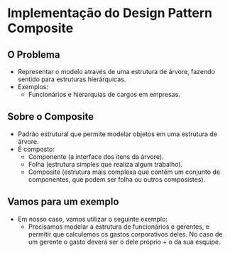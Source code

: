 # Implementação do Design Pattern Composite

## O Problema
  - Representar o modelo através de uma estrutura de árvore, fazendo sentido para estruturas hierárquicas.
  - Exemplos:
    * Funcionários e hierarquias de cargos em empresas.

## Sobre o Composite
  - Padrão estrutural que permite modelar objetos em uma estrutura de árvore.
  - É composto:
    * Componente (a interface dos itens da árvore).
    * Folha (estrutura simples que realiza algum trabalho).
    * Composite (estrutura mais complexa que contém um conjunto de componentes, que podem ser folha ou outros composistes).

## Vamos para um exemplo 
  - Em nosso caso, vamos utilizar o seguinte exemplo:
    * Precisamos modelar a estrutura de funcionários e gerentes, e permitir que calculemos os gastos corporativos deles. No caso de um gerente o gasto deverá ser o dele próprio + o da sua esquipe.